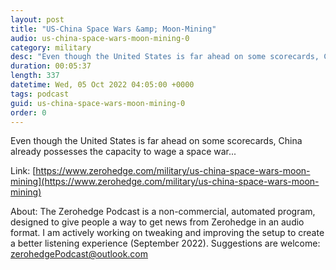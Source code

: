```yaml
---
layout: post
title: "US-China Space Wars &amp; Moon-Mining"
audio: us-china-space-wars-moon-mining-0
category: military
desc: "Even though the United States is far ahead on some scorecards, China already possesses the capacity to wage a space war..."
duration: 00:05:37
length: 337
datetime: Wed, 05 Oct 2022 04:05:00 +0000
tags: podcast
guid: us-china-space-wars-moon-mining-0
order: 0
---
```

Even though the United States is far ahead on some scorecards, China already possesses the capacity to wage a space war...

Link: [https://www.zerohedge.com/military/us-china-space-wars-moon-mining](https://www.zerohedge.com/military/us-china-space-wars-moon-mining)

About: The Zerohedge Podcast is a non-commercial, automated program, designed to give people a way to get news from Zerohedge in an audio format.  I am actively working on tweaking and improving the setup to create a better listening experience (September 2022).  Suggestions are welcome: [zerohedgePodcast@outlook.com](mailto:zerohedgePodcast@outlook.com)